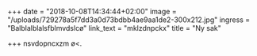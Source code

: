 +++
date = "2018-10-08T14:34:44+02:00"
image = "/uploads/729278a5f7dd3a0d73bdbb4ae9aa1de2-300x212.jpg"
ingress = "Balblalblalsfblmvdslcø"
link_text = "mklzdnpckx"
title = "Ny sak"

+++
nsvdopncxzm ø<. 

  